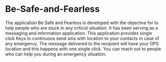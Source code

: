 # Be-Safe-and-Fearless

The application Be Safe and Fearless is developed with the objective for to help people who are stuck in any critical situation. It has been serving as a messaging and information application. This application provides single click Keys to continuous send sms with location to your contacts in case of any emergency. The message delivered to the recipient will have your GPS location and this happens with one single click. You can reach out to people who can help you during an emergency situation.

